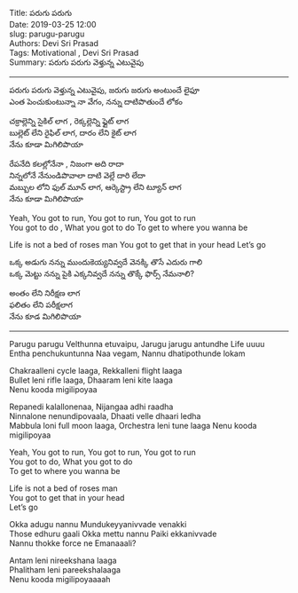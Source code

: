 Title: పరుగు పరుగు  
Date: 2019-03-25 12:00  
slug: parugu-parugu  
Authors: Devi Sri Prasad   
Tags: Motivational , Devi Sri Prasad  
Summary: పరుగు పరుగు వెళ్తున్న ఎటువైపు  


-----
పరుగు పరుగు వెళ్తున్న ఎటువైపు, జరుగు జరుగు అంటుందే లైఫూ  
ఎంత పెంచుకుంటున్నా నా వేగం, నన్ను దాటిపొతుందే లోకం  

చక్రాల్లెన్ని సైకిల్ లాగ , రెక్కల్లెన్ని ఫ్లైట్ లాగ  
బుల్లెట్ లేని రైఫిల్ లాగ, దారం లేని కైట్ లాగ  
నేను కూడా మిగిలిపొయా    

రేపనేది కలల్లోనేనా  , నిజంగా అది రాదా  
నిన్నలోనే నేనుండిపొవాలా  దాటి వెల్లే దారి లేదా  
మబ్బుల లోని ఫుల్ మూన్ లాగ, ఆర్కెస్ట్రా లేని ట్యూన్ లాగ   
నేను కూడా మిగిలిపొయా  
 
Yeah, You got to run, You got to run, You got to run  
You got to do , What you got to do 
To get to where you wanna be

Life is not a bed of roses man
You got to get that in your head
Let’s go

ఒక్క అడుగు నన్ను ముందుకెయ్యనివ్వదే వెనక్కి తొసే ఎదురు గాలి  
ఒక్క మెట్టు నన్ను పైకి ఎక్కనివ్వదే నన్ను తొక్కే ఫొర్స్ నేమనాలి?  

అంతం లేని నిరీక్షణ లాగ  
ఫలితం లేని పరీక్షలాగ  
నేను కూడ మిగిలిపొయా   

-----

Parugu parugu Velthunna etuvaipu, Jarugu jarugu antundhe Life uuuu  
Entha penchukuntunna Naa vegam, Nannu dhatipothunde lokam       

Chakraalleni cycle laaga, Rekkalleni flight laaga  
Bullet leni rifle laaga, Dhaaram leni kite laaga  
Nenu kooda migilipoyaa  


Repanedi kalallonenaa, Nijangaa adhi raadha  
Ninnalone nenundipovaala, Dhaati velle dhaari ledha  
Mabbula loni full moon laaga, Orchestra leni tune laaga
Nenu kooda migilipoyaa

Yeah, You got to run, You got to run, You got to run   
You got to do,  What you got to do  
To get to where you wanna be  

Life is not a bed of roses man  
You got to get that in your head  
Let’s go

Okka adugu nannu Mundukeyyanivvade venakki      
Those edhuru gaali Okka mettu nannu  Paiki ekkanivvade      
Nannu thokke force ne Emanaaali?

Antam leni nireekshana laaga  
Phalitham leni pareekshalaaga  
Nenu kooda migilipoyaaaah  

<!-- [Parugu parugu]({filename}/articles/Movies/Chitralahari/parugu_parugu_english.md) -->
<!-- ![parugu_parugu]({static}/img/parugu_parugu_telugu.png) -->

